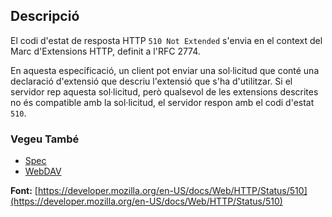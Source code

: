 ## Descripció

El codi d'estat de resposta HTTP `510 Not Extended` s'envia en el context del Marc d'Extensions HTTP, definit a l'RFC 2774.

En aquesta especificació, un client pot enviar una sol·licitud que conté una declaració d'extensió que descriu l'extensió que s'ha d'utilitzar. Si el servidor rep aquesta sol·licitud, però qualsevol de les extensions descrites no és compatible amb la sol·licitud, el servidor respon amb el codi d'estat `510`.

### Vegeu També

- [Spec](https://www.rfc-editor.org/rfc/rfc2774#section-7)
- [WebDAV](https://developer.mozilla.org/en-US/docs/Glossary/WebDAV)

**Font:** [https://developer.mozilla.org/en-US/docs/Web/HTTP/Status/510](https://developer.mozilla.org/en-US/docs/Web/HTTP/Status/510)
